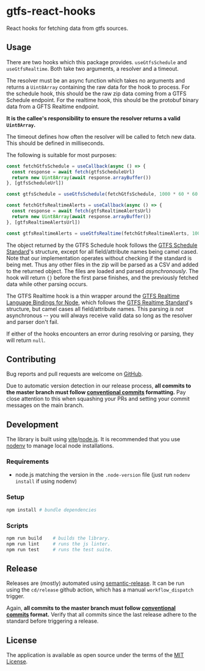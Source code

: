 # gtfs-react-hooks

React hooks for fetching data from gtfs sources.

## Usage

There are two hooks which this package provides. `useGtfsSchedule` and `useGtfsRealtime`. Both take two arguments, a
resolver and a timeout.

The resolver must be an async function which takes no arguments and returns a `Uint8Array` containing the raw data for
the hook to process.
For the schedule hook, this should be the raw zip data coming from a GTFS Schedule endpoint.
For the realtime hook, this should be the protobuf binary data from a GFTS Realtime endpoint.

**It is the callee's responsibility to ensure the resolver returns a valid `Uint8Array`.**

The timeout defines how often the resolver will be called to fetch new data. This should be defined in milliseconds.

The following is suitable for most purposes:
```js
const fetchGtfsSchedule = useCallback(async () => {
  const response = await fetch(gtfsScheduleUrl)
  return new Uint8Array(await response.arrayBuffer())
}, [gtfsScheduleUrl])

const gtfsSchedule = useGtfsSchedule(fetchGtfsSchedule, 1000 * 60 * 60 * 24)

const fetchGtfsRealtimeAlerts = useCallback(async () => {
  const response = await fetch(gtfsRealtimeAlertsUrl)
  return new Uint8Array(await response.arrayBuffer())
}, [gtfsRealtimeAlertsUrl])

const gtfsRealtimeAlerts = useGtfsRealtime(fetchGtfsRealtimeAlerts, 1000 * 30)
```

The object returned by the GTFS Schedule hook follows the [GTFS Schedule Standard][gtfs-schedule-standard]'s structure,
except for all field/attribute names being camel cased. Note that our implementation operates without checking if the
standard is being met. Thus any other files in the zip will be parsed as a CSV and added to the returned object.
The files are loaded and parsed *asynchronously*. The hook will return `{}` before the first parse finishes,
and the previously fetched data while other parsing occurs.

The GTFS Realtime hook is a thin wrapper around the [GTFS Realtime Language Bindings for Node][gtfs-realtime-node],
which follows the [GTFS Realtime Standard][gtfs-realtime-standard]'s structure, but camel cases all field/attribute
names. This parsing *is not* asynchronous -- you will always receive valid data so long as the resolver and
parser don't fail.

If either of the hooks encounters an error during resolving or parsing, they will return `null`.

## Contributing

Bug reports and pull requests are welcome on [GitHub][github].

Due to automatic version detection in our release process, **all commits to the master branch must follow
[conventional commits][conventional-commits] formatting.** Pay close attention to this when squashing your PRs and
setting your commit messages on the main branch.

## Development

The library is built using [vite][vite]/[node.js][nodejs]. It is recommended that you use
[nodenv][nodenv] to manage local node installations.

### Requirements

- node.js matching the version in the `.node-version` file (just run `nodenv install` if using nodenv)

### Setup

```sh
npm install # bundle dependencies
```

### Scripts

```sh
npm run build    # builds the library.
npm run lint     # runs the js linter.
npm run test     # runs the test suite.
```

## Release

Releases are (mostly) automated using [semantic-release][semantic-release]. It can be run using the `cd/release` github
action, which has a manual `workflow_dispatch` trigger.

Again, **all commits to the master branch must follow [conventional commits][conventional-commits] format.** Verify
that all commits since the last release adhere to the standard before triggering a release.

## License

The application is available as open source under the terms of the [MIT License](license).

[conventional-commits]: https://www.conventionalcommits.org/en/v1.0.0/#summary
[github]: https://github.com/umts/gtfs-react-hooks
[gtfs-realtime-node]: https://gtfs.org/documentation/realtime/language-bindings/nodejs/
[gtfs-realtime-standard]: https://gtfs.org/documentation/realtime/reference/
[gtfs-schedule-standard]: https://gtfs.org/documentation/schedule/reference/
[license]: https://opensource.org/licenses/MIT
[nodejs]: https://nodejs.org
[nodenv]: https://github.com/nodenv/nodenv
[npm]: https://www.npmjs.com
[semantic-release]: https://github.com/semantic-release/semantic-release
[vite]: https://vitejs.dev
